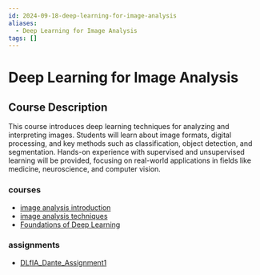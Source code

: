```yaml
---
id: 2024-09-18-deep-learning-for-image-analysis
aliases:
  - Deep Learning for Image Analysis
tags: []
---
```


# Deep Learning for Image Analysis

## Course Description

This course introduces deep learning techniques for analyzing and interpreting images. Students will learn about image formats, digital processing, and key methods such as classification, object detection, and segmentation. Hands-on experience with supervised and unsupervised learning will be provided, focusing on real-world applications in fields like medicine, neuroscience, and computer vision.

### courses

- [image analysis introduction](2024-09-18-image-analysis-introduction.md)
- [image analysis techniques](2024-10-09-image-analysis-techniques.md)
- [Foundations of Deep Learning](2024-10-09-foundations-of-deep-learning.md)

### assignments

- [DLfIA_Dante_Assignment1](2024-10-08-dlfia_dante_assignment1.md)
